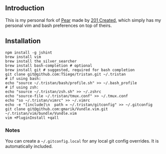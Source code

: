 ## Introduction
This is my personal fork of [Pear](https://github.com/201-created/pear) made by [201 Created](http://www.201-created.com/), which simply has my personal vim and bash preferences on top of theirs.

## Installation

```
npm install -g jshint
brew install vim
brew install the_silver_searcher
brew install bash-completion # optional
brew install git # suggested, required for bash completion
git clone git@github.com:TSiege/tristan.git ~/.tristan
# if using bash:
echo "source ~/.tristan/bash/profile.sh" >> ~/.bash_profile
# if using zsh:
echo "source ~/.tristan/zsh.sh" >> ~/.zshrc
echo "source-file ~/.tristan/tmux.conf" >> ~/.tmux.conf
echo "so ~/.tristan/vimrc" >> ~/.vimrc
echo -e "[include]\n  path = ~/.tristan/gitconfig" >> ~/.gitconfig
git clone git@github.com:gmarik/Vundle.vim.git ~/.tristan/vim/bundle/Vundle.vim
vim +PluginInstall +qall
```

### Notes

You can create a `~/.gitconfig.local` for any local git config overrides. It
is automatically included.
